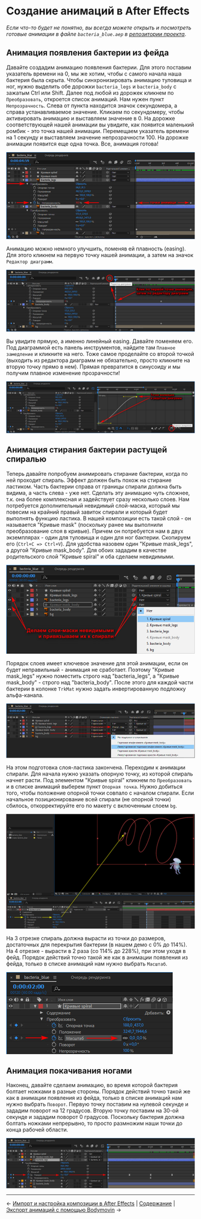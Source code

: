 # Создание анимаций в After Effects

*Если что-то будет не понятно, вы всегда можете открыть и посмотреть готовые анимации в файле `bacteria_blue.aep` в [репозитории проекта](https://github.com/ncer/bodymovin-lottie-tutorial/tree/master/docs)*.

## Анимация появления бактерии из фейда

Давайте создадим анимацию появления бактерии. Для этого поставим указатель времени на 0, мы же хотим, чтобы с самого начала наша бактерия была скрыта. Чтобы синхронизировать анимацию туловища и ног, нужно выделить обе дорожки `bacteria_legs` и `bacteria_body` с зажатым Ctrl или Shift. Далее под любой из дорожек кликнем по `Преобразовать`, откроется список анимаций. Нам нужен пункт `Непрозрачность`. Слева от пункта находится значок секундомера, а справа устанавливаемое значение. Кликаем по секундомеру, чтобы активировать анимацию и выставляем значение в 0. На дорожке соответствующей нашей анимации вы увидите, как появится маленький ромбик - это точка нашей анимации. Перемещаем указатель времени на 1 секунду и выставляем значение непрозрачности 100. На дорожке анимации появится еще одна точка. Все, анимация готова! 

[![](/assets/aea_02.jpg)](/assets/aea_02.jpg)

Анимацию можно немного улучшить, поменяв ей плавность (easing). Для этого кликнем на первую точку нашей анимации, а затем на значок `Редактор диаграмм`. 

[![](/assets/aea_03.jpg)](/assets/aea_03.jpg)

Вы увидите прямую, а именно линейный easing. Давайте поменяем его. Под диаграммой есть панель инструментов, найдите там `Плавное замедление` и кликните на него. Тоже самое проделайте со второй точкой (выходить из редактора диаграмм не обязательно, просто кликните на вторую точку прямо в нем). Прямая превратится в синусоиду и мы получим плавное изменение прозрачности!

[![](/assets/aea_04.jpg)](/assets/aea_04.jpg)

## Анимация стирания бактерии растущей спиралью

Теперь давайте попробуем анимировать стирание бактерии, когда по ней проходит спираль. Эффект должен быть похож на стирание ластиком. Часть бактерии справа от границы спирали должна быть видима, а часть слева - уже нет. Сделать эту анимацию чуть сложнее, т.к. она более комплексная и задействует сразу несколько слоев. Нам потребуется дополнительный невидимый слой-маска, который мы повесим на крайний правый завиток спирали и который будет выполнять функцию ластика. В нашей композиции есть такой слой - он называется "Кривые mask" (поскольку ранее мы выполнили преобразование слоя в кривые). Причем он потребуется нам в двух экземплярах - один для туловища и один для ног бактерии. Скопируем его (`Ctrl+C => Ctrl+V`). Для удобства назовем один "Кривые mask_legs", а другой "Кривые mask_body". Для обоих зададим в качестве родительского слой "Кривые spiral" и оба сделаем невидимыми. 

[![](/assets/aea_05.jpg)](/assets/aea_05.jpg)

Порядок слоев имеет ключевое значение для этой анимации, если он будет неправильный - анимация не сработает. Поэтому "Кривые mask_legs" нужно поместить строго над "bacteria_legs", а "Кривые mask_body" - строго над "bacteria_body". После этого для каждой части бактерии в колонке `TrkMat` нужно задать инвертированную подложку альфа-канала. 

[![](/assets/aea_06.jpg)](/assets/aea_06.jpg)

На этом подготовка слоя-ластика закончена. Переходим к анимации спирали. Для начала нужно указать опорную точку, из которой спираль начнет расти. Под элементом "Кривые spiral" кликнем по `Преобразовать` и в списке анимаций выберем пункт `Опорная точка`. Нужно добиться того, чтобы положение опорной точки совпало с началом спирали. Если начальное позиционирование всей спирали (не опорной точки) сбилось, откорректируйте его по макету с включенным слоем `bg`.

[![](/assets/aea_07.jpg)](/assets/aea_07.jpg)

На 3 отрезке спираль должна вырасти из точки до размеров, достаточных для перекрытия бактерии (в нашем демо с 0% до 114%). На 4 отрезке - вырасти в 2 раза (со 114% до 228%), при этом уходя в фейд. Порядок действий точно такой же как в анимации появления из фейда, только в списке анимаций нам нужно выбрать `Масштаб`.

[![](/assets/aea_08.jpg)](/assets/aea_08.jpg)

## Анимация покачивания ногами

Наконец, давайте сделаем анимацию, во время которой бактерия болтает ножками в разные стороны. Порядок действий точно такой же как в анимации появления из фейда, только в списке анимаций нам нужно выбрать `Поворот`. Первую точку поставим на нулевой секунде и зададим поворот на 12 градусов. Вторую точку поставим на 30-ой секунде и зададим поворот 0 градусов. Поскольку бактерия должна болтать ножками непрерывно, то просто размножим наши точки до конца рабочей области.

[![](/assets/aea_09.jpg)](/assets/aea_09.jpg)

---

&larr; [Импорт и настройка композиции в After Effects](/tutorial/3-preparing-aftereffects.md) | 
[Содержание](/README.md#содержание) | 
[Экспорт анимаций с помощью Bodymovin](/tutorial/5-bodymovin-export.md) &rarr;